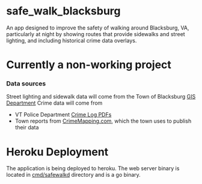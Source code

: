 # safe_walk_blacksburg
An app designed to improve the safety of walking around Blacksburg, VA, 
particularly at night by showing routes that provide sidewalks and street lighting, 
and including historical crime data overlays.

# Currently a non-working project

### Data sources
Street lighting and sidewalk data will come from the Town of Blacksburg [GIS Department](http://www.blacksburg.gov/Index.aspx?page=29)
Crime data will come from 
* VT Police Department [Crime Log PDFs](http://www.police.vt.edu/VTPD_v2.1/crime_logs.php)
* Town reports from [CrimeMapping.com](http://www.crimemapping.com/map.aspx?aid=36898f05-f44b-4778-8c73-27f88b794e0c), which the town uses to publish their data

# Heroku Deployment
The application is being deployed to heroku. The web server binary is located in
[cmd/safewalkd](tree/master/cmd/safewalkd) directory and is a go binary.
